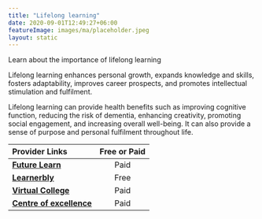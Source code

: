 ```yaml
---
title: "Lifelong learning"
date: 2020-09-01T12:49:27+06:00
featureImage: images/ma/placeholder.jpeg
layout: static
---
```


Learn about the importance of lifelong learning

Lifelong learning enhances personal growth, expands knowledge and skills, fosters adaptability, improves career prospects, and promotes intellectual stimulation and fulfilment.

Lifelong learning can provide health benefits such as improving cognitive function, reducing the risk of dementia, enhancing creativity, promoting social engagement, and increasing overall well-being. It can also provide a sense of purpose and personal fulfilment throughout life.

| Provider Links      | Free or Paid  |  
| :-----------          | :--------------:      |  
| [**Future Learn**](https://www.futurelearn.com/) | Paid | 
| [**Learnerbly**](https://www.learnerbly.com/articles/continuous-learning-what-it-is-why-its-important-and-how-to-support-it) | Free | 
| [**Virtual College**](https://www.virtual-college.co.uk/) | Paid | 
| [**Centre of excellence**](https://www.centreofexcellence.com/) | Paid | 
  

<br/><br/>






